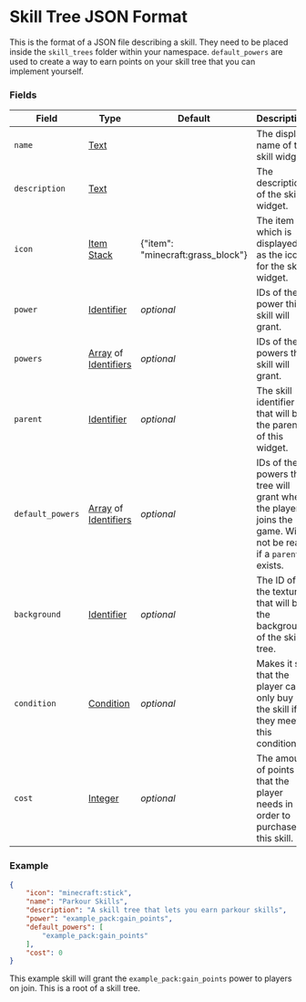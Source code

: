 # Skill Tree JSON Format

This is the format of a JSON file describing a skill. They need to be placed inside the `skill_trees` folder within your namespace. `default_powers` are used to create a way to earn points on your skill tree that you can implement yourself.

### Fields

Field  | Type | Default | Description
-------|------|---------|-------------
`name` | [Text](data_types/text_component.md) | | The display name of the skill widget.
`description` | [Text](data_types/text_component.md) | | The description of the skill widget.
`icon` | [Item Stack](data_types/item_stack.md) | {"item": "minecraft:grass_block"} | The item which is displayed as the icon for the skill widget.
`power` | [Identifier](data_types/identifier.md) | _optional_ | IDs of the power this skill will grant.
`powers` | [Array](data_types/array.md) of [Identifiers](data_types/identifier.md) | _optional_ | IDs of the powers this skill will grant.
`parent` | [Identifier](data_types/identifier.md) | _optional_ | The skill identifier that will be the parent of this widget.
`default_powers` | [Array](data_types/array.md) of [Identifiers](data_types/identifier.md) | _optional_ | IDs of the powers this tree will grant when the player joins the game. Will not be read if a `parent` exists.
`background` | [Identifier](data_types/identifier.md) | _optional_ | The ID of the texture that will be the background of the skill tree.
`condition` | [Condition](data_types/entity_condition.md) | _optional_ | Makes it so that the player can only buy the skill if they meet this condition.
`cost` | [Integer](data_types/integer.md) | _optional_ | The amount of points that the player needs in order to purchase this skill.

### Example

```json
{
	"icon": "minecraft:stick",
	"name": "Parkour Skills",
	"description": "A skill tree that lets you earn parkour skills",
	"power": "example_pack:gain_points",
	"default_powers": [
		"example_pack:gain_points"
	],
	"cost": 0
}
```
This example skill will grant the `example_pack:gain_points` power to players on join. This is a root of a skill tree.